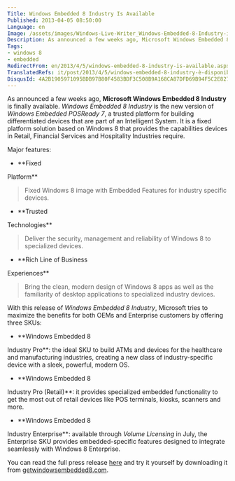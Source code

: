 ```yaml
---
Title: Windows Embedded 8 Industry Is Available
Published: 2013-04-05 08:50:00
Language: en
Image: /assets/images/Windows-Live-Writer_Windows-Embedded-8-Industry-is-available_9062_WE8_logo_3.png
Description: As announced a few weeks ago, Microsoft Windows Embedded 8 Industry is finally available. Windows Embedded 8 Industry is the new version of Windows Embedded POSReady 7 , a trusted platform for building differentiated devices that are part of an Intelligent System. It is a fixed platform solution based on Windows 8 that provides the capabilities devices in Retail, Financial Services and Hospitality Industries require.
Tags:
- windows 8
- embedded
RedirectFrom: en/2013/4/5/windows-embedded-8-industry-is-available.aspx
TranslatedRefs: it/post/2013/4/5/windows-embedded-8-industry-è-disponibile.md
DisqusId: 4A2B1905971095BDB97B80F4583BDF3C508B9A168CA87DFD69B94F5C2E827257
---
```

As announced a few weeks ago, **Microsoft Windows Embedded 8 Industry** is finally available. *Windows Embedded 8 Industry* is the new version of *Windows Embedded POSReady 7*, a trusted platform for building differentiated devices that are part of an Intelligent System. It is a fixed platform solution based on Windows 8 that provides the capabilities devices in Retail, Financial Services and Hospitality Industries require.

Major features:

*   <div style="text-align: justify;">**Fixed
Platform**</div>

> Fixed Windows 8 image with Embedded Features for industry specific devices.

*   <div style="text-align: justify;">**Trusted
Technologies**</div>

> Deliver the security, management and reliability of Windows 8 to specialized devices.

*   <div style="text-align: justify;">**Rich Line of Business
Experiences**</div>

> Bring the clean, modern design of Windows 8 apps as well as the familiarity of desktop applications to specialized industry devices.

With this release of *Windows Embedded 8 Industry*, Microsoft tries to maximize the benefits for both OEMs and Enterprise customers by offering three SKUs:

*   <div style="text-align: justify;">**Windows Embedded 8
Industry Pro**: the ideal SKU to build ATMs and devices for
the healthcare and manufacturing industries, creating a new class
of industry-specific device with a sleek, powerful, modern
OS.</div>

*   <div style="text-align: justify;">**Windows Embedded 8
Industry Pro (Retail)**: it provides specialized embedded
functionality to get the most out of retail devices like POS
terminals, kiosks, scanners and more.</div>

*   <div style="text-align: justify;">**Windows Embedded 8
Industry Enterprise**: available through *Volume
Licensing* in July, the Enterprise SKU provides
embedded-specific features designed to integrate seamlessly with
Windows 8 Enterprise.</div>

You can read the full press release <a href="http://blogs.msdn.com/b/windows-embedded/archive/2013/04/02/windows-embedded-8-industry-a-modern-os-for-industry-devices.aspx" target="_blank">here</a> and try it yourself by downloading it from <a href="http://www.getwindowsembedded8.com/" target="_blank">getwindowsembedded8.com</a>.